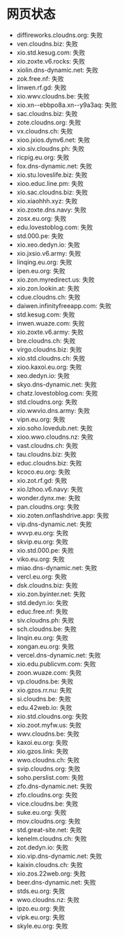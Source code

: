 # 网页状态
- diffireworks.cloudns.org: 失败
- ven.cloudns.biz: 失败
- xio.std.kesug.com: 失败
- xio.zoxte.v6.rocks: 失败
- xiolin.dns-dynamic.net: 失败
- zok.free.nf: 失败
- linwen.rf.gd: 失败
- xio.wwv.cloudns.be: 失败
- xio.xn--ebbpo8a.xn--y9a3aq: 失败
- sac.cloudns.biz: 失败
- zote.cloudns.org: 失败
- vx.cloudns.ch: 失败
- xioo.jxios.dynv6.net: 失败
- xio.siv.cloudns.ph: 失败
- ricpig.eu.org: 失败
- fox.dns-dynamic.net: 失败
- xio.stu.loveslife.biz: 失败
- xioo.educ.line.pm: 失败
- xio.sac.cloudns.biz: 失败
- xio.xiaohhh.xyz: 失败
- xio.zoxte.dns.navy: 失败
- zosx.eu.org: 失败
- edu.lovestoblog.com: 失败
- std.000.pe: 失败
- xio.xeo.dedyn.io: 失败
- xio.jxsio.v6.army: 失败
- linqing.eu.org: 失败
- ipen.eu.org: 失败
- xio.zon.myredirect.us: 失败
- xio.zon.lookin.at: 失败
- cdue.cloudns.ch: 失败
- daiwen.infinityfreeapp.com: 失败
- std.kesug.com: 失败
- inwen.wuaze.com: 失败
- xio.zoxte.v6.army: 失败
- bre.cloudns.ch: 失败
- virgo.cloudns.biz: 失败
- xio.std.cloudns.ch: 失败
- xioo.kaxoi.eu.org: 失败
- xeo.dedyn.io: 失败
- skyo.dns-dynamic.net: 失败
- chatz.lovestoblog.com: 失败
- std.cloudns.org: 失败
- xio.wwvio.dns.army: 失败
- vipn.eu.org: 失败
- xio.soho.lovedub.net: 失败
- xioo.wwo.cloudns.nz: 失败
- vast.cloudns.ch: 失败
- tau.cloudns.biz: 失败
- educ.cloudns.biz: 失败
- kcoco.eu.org: 失败
- xio.zot.rf.gd: 失败
- xio.lzhoo.v6.navy: 失败
- wonder.dynx.me: 失败
- pan.cloudns.org: 失败
- xio.zoten.onflashdrive.app: 失败
- vip.dns-dynamic.net: 失败
- wvvp.eu.org: 失败
- skvip.eu.org: 失败
- xio.std.000.pe: 失败
- viko.eu.org: 失败
- miao.dns-dynamic.net: 失败
- vercl.eu.org: 失败
- dsk.cloudns.biz: 失败
- xio.zon.byinter.net: 失败
- std.dedyn.io: 失败
- educ.free.nf: 失败
- siv.cloudns.ph: 失败
- sch.cloudns.be: 失败
- linqin.eu.org: 失败
- xongan.eu.org: 失败
- vercel.dns-dynamic.net: 失败
- xio.edu.publicvm.com: 失败
- zoon.wuaze.com: 失败
- vp.cloudns.be: 失败
- xio.gzos.rr.nu: 失败
- si.cloudns.be: 失败
- edu.42web.io: 失败
- xio.std.cloudns.org: 失败
- xio.zoot.myfw.us: 失败
- wwv.cloudns.be: 失败
- kaxoi.eu.org: 失败
- xio.gzos.link: 失败
- wwo.cloudns.ch: 失败
- svip.cloudns.org: 失败
- soho.perslist.com: 失败
- zfo.dns-dynamic.net: 失败
- zfo.cloudns.org: 失败
- vice.cloudns.be: 失败
- suke.eu.org: 失败
- mov.cloudns.org: 失败
- std.great-site.net: 失败
- kenelm.cloudns.ch: 失败
- zot.dedyn.io: 失败
- xio.vip.dns-dynamic.net: 失败
- kaixin.cloudns.ch: 失败
- xio.zos.22web.org: 失败
- beer.dns-dynamic.net: 失败
- stds.eu.org: 失败
- wwo.cloudns.nz: 失败
- ipzo.eu.org: 失败
- vipk.eu.org: 失败
- skyle.eu.org: 失败
